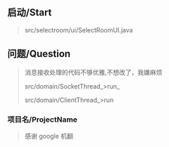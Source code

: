 ## 启动/Start

> src/selectroom/ui/SelectRoomUI.java

## 问题/Question

> 消息接收处理的代码不够优雅,不想改了，我嫌麻烦
>
> src/domain/SocketThread_>run_
>
> src/domain/ClientThread_>run

### 项目名/ProjectName

> 感谢 google 机翻
